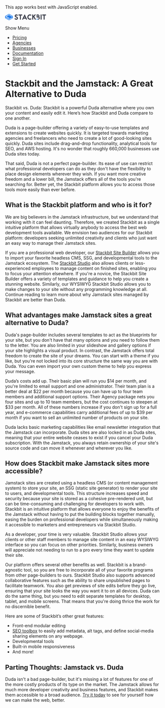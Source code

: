 This app works best with JavaScript enabled.

<a href="/" class="masthead-logo"><img src="/images/logo_alt.svg" alt="Stackbit logo" width="133" height="20" /></a>

<span class="screen-reader-text">Show Menu</span><span class="masthead-menu-icon" aria-hidden="true"></span>

-   [Pricing](/pricing)
-   [Agencies](/agencies)
-   [Businesses](/businesses)
-   [Documentation](https://www.stackbit.com/docs/)
-   [Sign In](https://app.stackbit.com/)
-   <a href="https://app.stackbit.com/create" class="button-component button-component-theme-accent button-component-hollow"><span>Get Started</span></a>

Stackbit and the Jamstack: A Great Alternative to Duda
======================================================

Stackbit vs. Duda: Stackbit is a powerful Duda alternative where you own your content and easily edit it. Here’s how Stackbit and Duda compare to one another.

Duda is a page-builder offering a variety of easy-to-use templates and extensions to create websites quickly. It is targeted towards marketing agencies and freelancers who need to create a lot of good-looking sites quickly. Duda sites include drag-and-drop functionality, analytical tools for SEO, and AWS hosting. It's no wonder that roughly 660,000 businesses use Duda sites today.

That said, Duda is not a perfect page-builder. Its ease of use can restrict what professional developers can do as they don't have the flexibility to place design elements wherever they wish. If you want more creative freedom and a lower bill, the Jamstack offers all of the tools you're searching for. Better yet, the Stackbit platform allows you to access those tools more easily than ever before.

What is the Stackbit platform and who is it for?
------------------------------------------------

We are big believers in the Jamstack infrastructure, but we understand that working with it can feel daunting. Therefore, we created Stackbit as a single intuitive platform that allows virtually anybody to access the best web development tools available. We envision two audiences for our Stackbit platform: developers seeking unlimited creativity and clients who just want an easy way to manage their Jamstack sites.

If you are a professional web developer, our [Stackbit Site Builder](https://app.stackbit.com/create) allows you to import your favorite headless CMS, SSG, and developmental tools to the Jamstack ecosystem. The [Stackbit Studio](https://www.stackbit.com/blog/announcing-stackbit-studio/) also allows clients or less-experienced employees to manage content on finished sites, enabling you to focus your attention elsewhere. If you're a novice, the Stackbit Site Builder offers a variety of templates and guidance to help you create a stunning website. Similarly, our WYSIWYG Stackbit Studio allows you to make changes to your site without any programming knowledge at all. Continue reading to learn more about why Jamstack sites managed by Stackbit are better than Duda.

What advantages make Jamstack sites a great alternative to Duda?
----------------------------------------------------------------

Duda's page-builder includes several templates to act as the blueprints for your site, but you don't have that many options and you need to follow them to the letter. You are also limited in your slideshow and gallery options if your site highlights a visual product. In contrast, the Jamstack offers total freedom to create the site of your dreams. You can start with a theme if you like, but you're not locked into its core structure the same way you are with Duda. You can even import your own custom theme to help you express your message.

Duda’s costs add up. Their basic plan will run you $14 per month, and you're limited to email support and one administrator. Their team plan is a better deal at $22 per month because you can have up to four team members and additional support options. Their Agency package nets you four sites and up to 10 team members, but the cost continues to steepen at $33 per month. All of these numbers increase if you don't sign up for a full year, and e-commerce capabilities carry additional fees of up to $39 per month if you want to sell an unlimited number of products on your site. 

Duda lacks basic marketing capabilities like email newsletter integration that the Jamstack can incorporate. Duda sites are also locked in as Duda sites, meaning that your entire website ceases to exist if you cancel your Duda subscription. With the Jamstack, you always retain ownership of your site's source code and can move it whenever and wherever you like.

How does Stackbit make Jamstack sites more accessible?
------------------------------------------------------

Jamstack sites are created using a headless CMS (or content management system) to store your site, an SSG (static site generator) to render your site to users, and developmental tools. This structure increases speed and security because your site is stored as a cohesive pre-rendered unit, but can be time-consuming and challenging for developers to work with. Stackbit is an intuitive platform that allows everyone to enjoy the benefits of the Jamstack without having to put the building blocks together manually, easing the burden on professional developers while simultaneously making it accessible to marketers and entrepreneurs via Stackbit Studio.

As a developer, your time is very valuable. Stackbit Studio allows your clients or other staff members to manage site content in an easy WYSIWYG interface so you can focus on other priorities. Similarly, business owners will appreciate not needing to run to a pro every time they want to update their site.

Our platform offers several other benefits as well. Stackbit is a brand-agnostic tool, so you are free to incorporate all of your favorite programs from other page-builders to ours. Stackbit Studio also supports advanced collaborative features such as the ability to share unpublished pages to facilitate teamwork. You also get previews of site edits before they go live, ensuring that your site looks the way you want it to on all devices. Duda can do the same thing, but you need to edit separate templates for desktop, tablet, and mobile screens. That means that you're doing thrice the work for no discernible benefit.

Here are some of Stackbit’s other great features:

-   Front-end modular editing
-   [SEO toolbox](https://www.stackbit.com/blog/seo-tools/) to easily add metadata, alt tags, and define social-media sharing elements on any webpage.
-   Developmental tools
-   Built-in mobile responsiveness
-   And more!

Parting Thoughts: Jamstack vs. Duda
-----------------------------------

Duda isn't a bad page-builder, but it's missing a lot of features for one of the more costly products of its type on the market. The Jamstack allows for much more developer creativity and business features, and Stackbit makes them accessible to a broad audience. [Try it today](https://www.stackbit.com/) to see for yourself how we can make the web, better.










